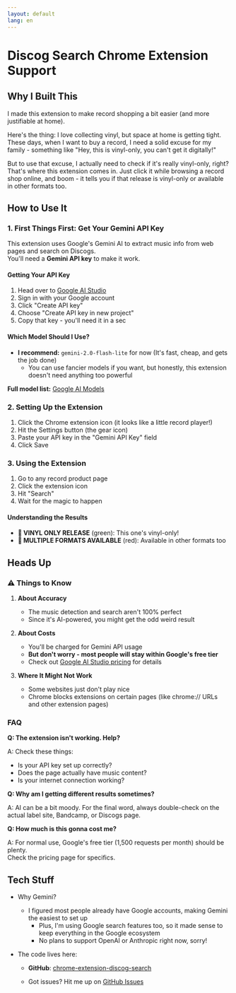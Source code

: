 ```yaml
---
layout: default
lang: en
---
```


# Discog Search Chrome Extension Support

## Why I Built This

I made this extension to make record shopping a bit easier (and more justifiable at home).

Here's the thing: I love collecting vinyl, but space at home is getting tight. These days, when I want to buy a record, I need a solid excuse for my family - something like "Hey, this is vinyl-only, you can't get it digitally!"

But to use that excuse, I actually need to check if it's really vinyl-only, right? That's where this extension comes in. Just click it while browsing a record shop online, and boom - it tells you if that release is vinyl-only or available in other formats too.

## How to Use It

### 1. First Things First: Get Your Gemini API Key

This extension uses Google's Gemini AI to extract music info from web pages and search on Discogs.  
You'll need a **Gemini API key** to make it work.

#### Getting Your API Key

1. Head over to [Google AI Studio](https://aistudio.google.com/app/apikey)
2. Sign in with your Google account
3. Click "Create API key"
4. Choose "Create API key in new project"
5. Copy that key - you'll need it in a sec

#### Which Model Should I Use?

- **I recommend:** `gemini-2.0-flash-lite` for now (It's fast, cheap, and gets the job done)
  - You can use fancier models if you want, but honestly, this extension doesn't need anything too powerful

**Full model list:** [Google AI Models](https://ai.google.dev/models)

### 2. Setting Up the Extension

1. Click the Chrome extension icon (it looks like a little record player!)
2. Hit the Settings button (the gear icon)
3. Paste your API key in the "Gemini API Key" field
4. Click Save

### 3. Using the Extension

1. Go to any record product page
2. Click the extension icon
3. Hit "Search"
4. Wait for the magic to happen

#### Understanding the Results

- **🎵 VINYL ONLY RELEASE** (green): This one's vinyl-only!
- **📀 MULTIPLE FORMATS AVAILABLE** (red): Available in other formats too

## Heads Up

### ⚠️ Things to Know

1. **About Accuracy**

   - The music detection and search aren't 100% perfect
   - Since it's AI-powered, you might get the odd weird result

2. **About Costs**

   - You'll be charged for Gemini API usage
   - **But don't worry - most people will stay within Google's free tier**
   - Check out [Google AI Studio pricing](https://ai.google.dev/pricing) for details

3. **Where It Might Not Work**

   - Some websites just don't play nice
   - Chrome blocks extensions on certain pages (like chrome:// URLs and other extension pages)

### FAQ

**Q: The extension isn't working. Help?**

A: Check these things:

- Is your API key set up correctly?
- Does the page actually have music content?
- Is your internet connection working?

**Q: Why am I getting different results sometimes?**

A: AI can be a bit moody. For the final word, always double-check on the actual label site, Bandcamp, or Discogs page.

**Q: How much is this gonna cost me?**

A: For normal use, Google's free tier (1,500 requests per month) should be plenty.  
Check the pricing page for specifics.

## Tech Stuff

- Why Gemini?

  - I figured most people already have Google accounts, making Gemini the easiest to set up
    - Plus, I'm using Google search features too, so it made sense to keep everything in the Google ecosystem
    - No plans to support OpenAI or Anthropic right now, sorry!

- The code lives here:

  - **GitHub**: [chrome-extension-discog-search](https://github.com/junyan21/chrome-extension-discog-search)

  - Got issues? Hit me up on [GitHub Issues](https://github.com/junyan21/chrome-extension-discog-search/issues)
